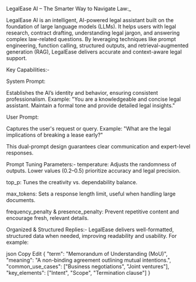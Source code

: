  LegalEase AI – The Smarter Way to Navigate Law:_

LegalEase AI is an intelligent, AI-powered legal assistant built on the foundation of large language models (LLMs). It helps users with legal research, contract drafting, understanding legal jargon, and answering complex law-related questions. By leveraging techniques like prompt engineering, function calling, structured outputs, and retrieval-augmented generation (RAG), LegalEase delivers accurate and context-aware legal support.

 Key Capabilities:-

System Prompt:

Establishes the AI’s identity and behavior, ensuring consistent professionalism.
Example: "You are a knowledgeable and concise legal assistant. Maintain a formal tone and provide detailed legal insights."

User Prompt:

Captures the user's request or query.
Example: "What are the legal implications of breaking a lease early?"

This dual-prompt design guarantees clear communication and expert-level responses.

 Prompt Tuning Parameters:-
temperature: Adjusts the randomness of outputs. Lower values (0.2–0.5) prioritize accuracy and legal precision.

top_p: Tunes the creativity vs. dependability balance.

max_tokens: Sets a response length limit, useful when handling large documents.

frequency_penalty & presence_penalty: Prevent repetitive content and encourage fresh, relevant details.


 Organized & Structured Replies:-
LegalEase delivers well-formatted, structured data when needed, improving readability and usability. For example:

json
Copy
Edit
{
  "term": "Memorandum of Understanding (MoU)",
  "meaning": "A non-binding agreement outlining mutual intentions.",
  "common_use_cases": ["Business negotiations", "Joint ventures"],
  "key_elements": ["Intent", "Scope", "Termination clause"]
}
